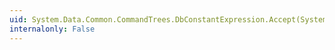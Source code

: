 ```yaml
---
uid: System.Data.Common.CommandTrees.DbConstantExpression.Accept(System.Data.Common.CommandTrees.DbExpressionVisitor)
internalonly: False
---
```

